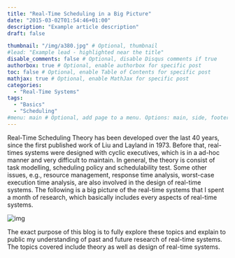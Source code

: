 ```yaml
---
title: "Real-Time Scheduling in a Big Picture"
date: "2015-03-02T01:54:46+01:00"
description: "Example article description"
draft: false

thumbnail: "/img/a380.jpg" # Optional, thumbnail
#lead: "Example lead - highlighted near the title"
disable_comments: false # Optional, disable Disqus comments if true
authorbox: true # Optional, enable authorbox for specific post
toc: false # Optional, enable Table of Contents for specific post
mathjax: true # Optional, enable MathJax for specific post
categories:
  - "Real-Time Systems"
tags:
  - "Basics"
  - "Scheduling"
#menu: main # Optional, add page to a menu. Options: main, side, footer
---
```


Real-Time Scheduling Theory has been developed over the last 40 years, since the first published work of Liu and Layland in 1973. Before that, real-times systems were designed with cyclic executives, which is in a ad-hoc manner and very difficult to maintain. In general, the theory is consist of task modelling, scheduling policy and schedulability test. Some other issues, e.g., resource management, response time analysis, worst-case execution time analysis, are also involved in the design of real-time systems. 
The following is a big picture of the real-time systems that I spent a month of research, which basically includes every aspects of real-time systems.

![img](/img/rts-scheduling.png)

The exact purpose of this blog is to fully explore these topics and explain to public my understanding of past and future research of real-time systems. The topics covered include theory as well as design of real-time systems.

